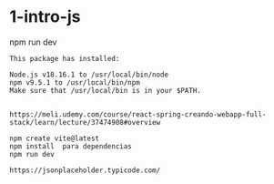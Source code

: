 # 1-intro-js
npm run dev

	This package has installed:		
			
	Node.js v18.16.1 to /usr/local/bin/node		
	npm v9.5.1 to /usr/local/bin/npm		
	Make sure that /usr/local/bin is in your $PATH.		
			
			
	https://meli.udemy.com/course/react-spring-creando-webapp-full-stack/learn/lecture/37474908#overview		
			
	npm create vite@latest		
	npm install	 para dependencias	
	npm run dev		

	https://jsonplaceholder.typicode.com/
	

